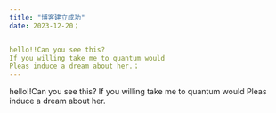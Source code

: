 ```yaml
---
title: "博客建立成功"
date: 2023-12-20；


hello!!Can you see this?
If you willing take me to quantum would 
Pleas induce a dream about her.；
---
```

hello!!Can you see this?
If you willing take me to quantum would 
Pleas induce a dream about her.
